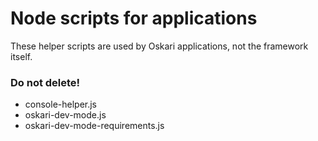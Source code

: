 # Node scripts for applications

These helper scripts are used by Oskari applications, not the framework itself.

### Do not delete!

* console-helper.js
* oskari-dev-mode.js
* oskari-dev-mode-requirements.js

